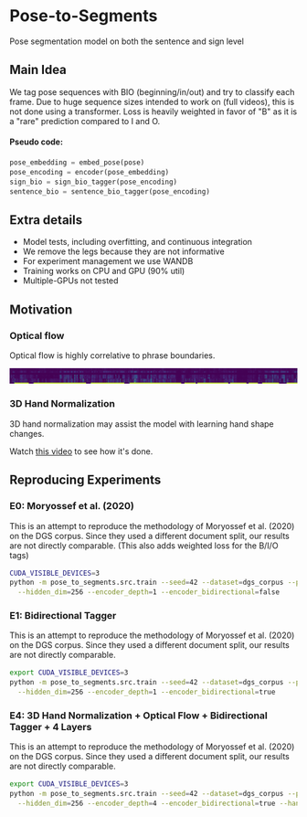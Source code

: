# Pose-to-Segments

Pose segmentation model on both the sentence and sign level

## Main Idea

We tag pose sequences with BIO (beginning/in/out) and try to classify each frame. 
Due to huge sequence sizes intended to work on (full videos), this is not done using a transformer.
Loss is heavily weighted in favor of "B" as it is a "rare" prediction compared to I and O.



#### Pseudo code:

```python
pose_embedding = embed_pose(pose)
pose_encoding = encoder(pose_embedding)
sign_bio = sign_bio_tagger(pose_encoding)
sentence_bio = sentence_bio_tagger(pose_encoding)
```

## Extra details

- Model tests, including overfitting, and continuous integration
- We remove the legs because they are not informative
- For experiment management we use WANDB
- Training works on CPU and GPU (90% util)
- Multiple-GPUs not tested

## Motivation

### Optical flow 
Optical flow is highly correlative to phrase boundaries. 

![Optical flow](figures/optical_fow/optical_flow_sentence_example.png)

### 3D Hand Normalization
3D hand normalization may assist the model with learning hand shape changes.

Watch [this video](https://youtu.be/pCKRWSNIaNQ?t=191) to see how it's done.

## Reproducing Experiments



### E0: Moryossef et al. (2020)
This is an attempt to reproduce the methodology of Moryossef et al. (2020) on the DGS corpus.
Since they used a different document split, our results are not directly comparable.
(This also adds weighted loss for the B/I/O tags)
```bash
CUDA_VISIBLE_DEVICES=3
python -m pose_to_segments.src.train --seed=42 --dataset=dgs_corpus --pose=holistic --fps=25  \
  --hidden_dim=256 --encoder_depth=1 --encoder_bidirectional=false
```

### E1: Bidirectional Tagger
This is an attempt to reproduce the methodology of Moryossef et al. (2020) on the DGS corpus.
Since they used a different document split, our results are not directly comparable.
```bash
export CUDA_VISIBLE_DEVICES=3
python -m pose_to_segments.src.train --seed=42 --dataset=dgs_corpus --pose=holistic --fps=25  \
  --hidden_dim=256 --encoder_depth=1 --encoder_bidirectional=true
```

### E4: 3D Hand Normalization + Optical Flow + Bidirectional Tagger + 4 Layers
This is an attempt to reproduce the methodology of Moryossef et al. (2020) on the DGS corpus.
Since they used a different document split, our results are not directly comparable.
```bash
export CUDA_VISIBLE_DEVICES=3
python -m pose_to_segments.src.train --seed=42 --dataset=dgs_corpus --pose=holistic --fps=25  \
  --hidden_dim=256 --encoder_depth=4 --encoder_bidirectional=true --hand_normalization=true --optical_flow=true
```